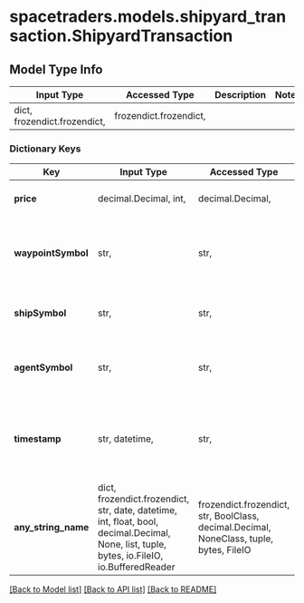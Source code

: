 # spacetraders.models.shipyard_transaction.ShipyardTransaction

## Model Type Info
Input Type | Accessed Type | Description | Notes
------------ | ------------- | ------------- | -------------
dict, frozendict.frozendict,  | frozendict.frozendict,  |  | 

### Dictionary Keys
Key | Input Type | Accessed Type | Description | Notes
------------ | ------------- | ------------- | ------------- | -------------
**price** | decimal.Decimal, int,  | decimal.Decimal,  | The price of the transaction. | 
**waypointSymbol** | str,  | str,  | The symbol of the waypoint where the transaction took place. | 
**shipSymbol** | str,  | str,  | The symbol of the ship that was purchased. | 
**agentSymbol** | str,  | str,  | The symbol of the agent that made the transaction. | 
**timestamp** | str, datetime,  | str,  | The timestamp of the transaction. | value must conform to RFC-3339 date-time
**any_string_name** | dict, frozendict.frozendict, str, date, datetime, int, float, bool, decimal.Decimal, None, list, tuple, bytes, io.FileIO, io.BufferedReader | frozendict.frozendict, str, BoolClass, decimal.Decimal, NoneClass, tuple, bytes, FileIO | any string name can be used but the value must be the correct type | [optional]

[[Back to Model list]](../../README.md#documentation-for-models) [[Back to API list]](../../README.md#documentation-for-api-endpoints) [[Back to README]](../../README.md)

